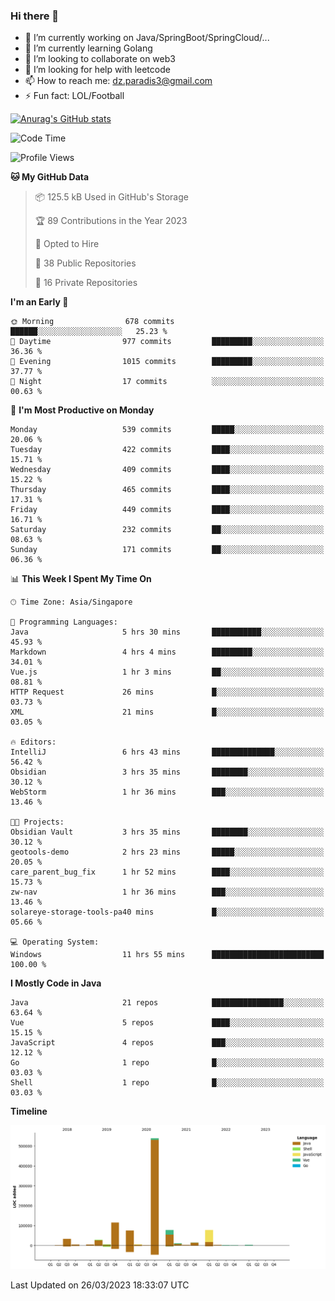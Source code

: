 ### Hi there 👋

- 🔭 I’m currently working on Java/SpringBoot/SpringCloud/...
- 🌱 I’m currently learning Golang
- 👯 I’m looking to collaborate on web3
- 🤔 I’m looking for help with leetcode
- 📫 How to reach me: dz.paradis3@gmail.com
- ⚡ Fun fact: LOL/Football

[![Anurag's GitHub stats](https://github-readme-stats.vercel.app/api?username=xiumu2017&show_icons=true&theme=radical)](https://github.com/anuraghazra/github-readme-stats)

<!--
**xiumu2017/xiumu2017** is a ✨ _special_ ✨ repository because its `README.md` (this file) appears on your GitHub profile.

Here are some ideas to get you started:

- 🔭 I’m currently working on ...
- 🌱 I’m currently learning ...
- 👯 I’m looking to collaborate on ...
- 🤔 I’m looking for help with ...
- 💬 Ask me about ...
- 📫 How to reach me: ...
- 😄 Pronouns: ...
- ⚡ Fun fact: ...
-->

<!--START_SECTION:waka-->
![Code Time](http://img.shields.io/badge/Code%20Time-1%2C287%20hrs%2045%20mins-blue)

![Profile Views](http://img.shields.io/badge/Profile%20Views-0-blue)

**🐱 My GitHub Data** 

> 📦 125.5 kB Used in GitHub's Storage 
 > 
> 🏆 89 Contributions in the Year 2023
 > 
> 💼 Opted to Hire
 > 
> 📜 38 Public Repositories 
 > 
> 🔑 16 Private Repositories 
 > 
**I'm an Early 🐤** 

```text
🌞 Morning                678 commits         ██████░░░░░░░░░░░░░░░░░░░   25.23 % 
🌆 Daytime                977 commits         █████████░░░░░░░░░░░░░░░░   36.36 % 
🌃 Evening                1015 commits        █████████░░░░░░░░░░░░░░░░   37.77 % 
🌙 Night                  17 commits          ░░░░░░░░░░░░░░░░░░░░░░░░░   00.63 % 
```
📅 **I'm Most Productive on Monday** 

```text
Monday                   539 commits         █████░░░░░░░░░░░░░░░░░░░░   20.06 % 
Tuesday                  422 commits         ████░░░░░░░░░░░░░░░░░░░░░   15.71 % 
Wednesday                409 commits         ████░░░░░░░░░░░░░░░░░░░░░   15.22 % 
Thursday                 465 commits         ████░░░░░░░░░░░░░░░░░░░░░   17.31 % 
Friday                   449 commits         ████░░░░░░░░░░░░░░░░░░░░░   16.71 % 
Saturday                 232 commits         ██░░░░░░░░░░░░░░░░░░░░░░░   08.63 % 
Sunday                   171 commits         ██░░░░░░░░░░░░░░░░░░░░░░░   06.36 % 
```


📊 **This Week I Spent My Time On** 

```text
🕑︎ Time Zone: Asia/Singapore

💬 Programming Languages: 
Java                     5 hrs 30 mins       ███████████░░░░░░░░░░░░░░   45.93 % 
Markdown                 4 hrs 4 mins        █████████░░░░░░░░░░░░░░░░   34.01 % 
Vue.js                   1 hr 3 mins         ██░░░░░░░░░░░░░░░░░░░░░░░   08.81 % 
HTTP Request             26 mins             █░░░░░░░░░░░░░░░░░░░░░░░░   03.73 % 
XML                      21 mins             █░░░░░░░░░░░░░░░░░░░░░░░░   03.05 % 

🔥 Editors: 
IntelliJ                 6 hrs 43 mins       ██████████████░░░░░░░░░░░   56.42 % 
Obsidian                 3 hrs 35 mins       ████████░░░░░░░░░░░░░░░░░   30.12 % 
WebStorm                 1 hr 36 mins        ███░░░░░░░░░░░░░░░░░░░░░░   13.46 % 

🐱‍💻 Projects: 
Obsidian Vault           3 hrs 35 mins       ████████░░░░░░░░░░░░░░░░░   30.12 % 
geotools-demo            2 hrs 23 mins       █████░░░░░░░░░░░░░░░░░░░░   20.05 % 
care_parent_bug_fix      1 hr 52 mins        ████░░░░░░░░░░░░░░░░░░░░░   15.73 % 
zw-nav                   1 hr 36 mins        ███░░░░░░░░░░░░░░░░░░░░░░   13.46 % 
solareye-storage-tools-pa40 mins             █░░░░░░░░░░░░░░░░░░░░░░░░   05.66 % 

💻 Operating System: 
Windows                  11 hrs 55 mins      █████████████████████████   100.00 % 
```

**I Mostly Code in Java** 

```text
Java                     21 repos            ████████████████░░░░░░░░░   63.64 % 
Vue                      5 repos             ████░░░░░░░░░░░░░░░░░░░░░   15.15 % 
JavaScript               4 repos             ███░░░░░░░░░░░░░░░░░░░░░░   12.12 % 
Go                       1 repo              █░░░░░░░░░░░░░░░░░░░░░░░░   03.03 % 
Shell                    1 repo              █░░░░░░░░░░░░░░░░░░░░░░░░   03.03 % 
```



**Timeline**

![Lines of Code chart](https://raw.githubusercontent.com/xiumu2017/xiumu2017/main/assets/bar_graph.png)


 Last Updated on 26/03/2023 18:33:07 UTC
<!--END_SECTION:waka-->
